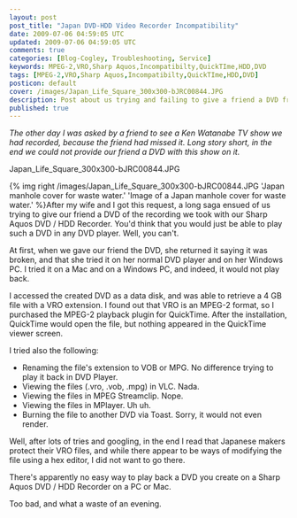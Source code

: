 ```yaml
---           
layout: post
post_title: "Japan DVD-HDD Video Recorder Incompatibility"
date: 2009-07-06 04:59:05 UTC
updated: 2009-07-06 04:59:05 UTC
comments: true
categories: [Blog-Cogley, Troubleshooting, Service]
keywords: MPEG-2,VRO,Sharp Aquos,Incompatibilty,QuickTIme,HDD,DVD
tags: [MPEG-2,VRO,Sharp Aquos,Incompatibilty,QuickTIme,HDD,DVD]
posticon: default
cover: /images/Japan_Life_Square_300x300-bJRC00844.JPG
description: Post about us trying and failing to give a friend a DVD from a Sharp Aquos recorder for her to watch, by Rick Cogley.
published: true
---
```


_The other day I was asked by a friend to see a Ken Watanabe TV show we had recorded, because the friend had missed it. Long story short, in the end we could not provide our friend a DVD with this show on it._ 

<!--more--> 

Japan_Life_Square_300x300-bJRC00844.JPG

{% img right /images/Japan_Life_Square_300x300-bJRC00844.JPG 'Japan manhole cover for waste water.' 'Image of a Japan manhole cover for waste water.' %}After my wife and I got this request, a long saga ensued of us trying to give our friend a DVD of the recording we took with our Sharp Aquos DVD / HDD Recorder. You'd think that you would just be able to play such a DVD in any DVD player. Well, you can't. 

At first, when we gave our friend the DVD, she returned it saying it was broken, and that she tried it on her normal DVD player and on her Windows PC. I tried it on a Mac and on a Windows PC, and indeed, it would not play back. 

I accessed the created DVD as a data disk, and was able to retrieve a 4 GB file with a VRO extension. I found out that VRO is an MPEG-2 format, so I purchased the MPEG-2 playback plugin for QuickTime. After the installation, QuickTime would open the file, but nothing appeared in the QuickTime viewer screen. 


I tried also the following: 


* Renaming the file's extension to VOB or MPG. No difference trying to play it back in DVD Player.
* Viewing the files (.vro, .vob, .mpg) in VLC. Nada.
* Viewing the files in MPEG Streamclip. Nope.
* Viewing the files in MPlayer. Uh uh.
* Burning the file to another DVD via Toast. Sorry, it would not even render. 


Well, after lots of tries and googling, in the end I read that Japanese makers protect their VRO files, and while there appear to be ways of modifying the file using a hex editor, I did not want to go there. 


There's apparently no easy way to play back a DVD you create on a Sharp Aquos DVD / HDD Recorder on a PC or Mac. 


Too bad, and what a waste of an evening.  

